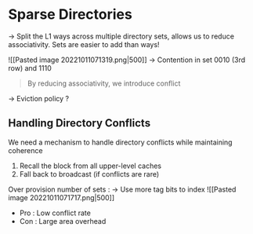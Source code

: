 # Sparse Directories

-> Split the L1 ways across multiple directory sets, allows us to reduce associativity. Sets are easier to add than ways!

![[Pasted image 20221011071319.png|500]]
-> Contention in set 0010 (3rd row) and 1110 

>By reducing associativity, we introduce conflict

-> Eviction policy ?
## Handling Directory Conflicts
We need a mechanism to handle directory conflicts while maintaining coherence
1. Recall the block from all upper-level caches
2. Fall back to broadcast (if conflicts are rare)

Over provision number of sets :
-> Use more tag bits to index
![[Pasted image 20221011071717.png|500]]

- Pro : Low conflict rate
- Con : Large area overhead
